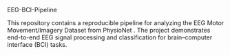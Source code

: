EEG-BCI-Pipeline

This repository contains a reproducible pipeline for analyzing the EEG Motor Movement/Imagery Dataset from PhysioNet
.
The project demonstrates end-to-end EEG signal processing and classification for brain–computer interface (BCI) tasks.
